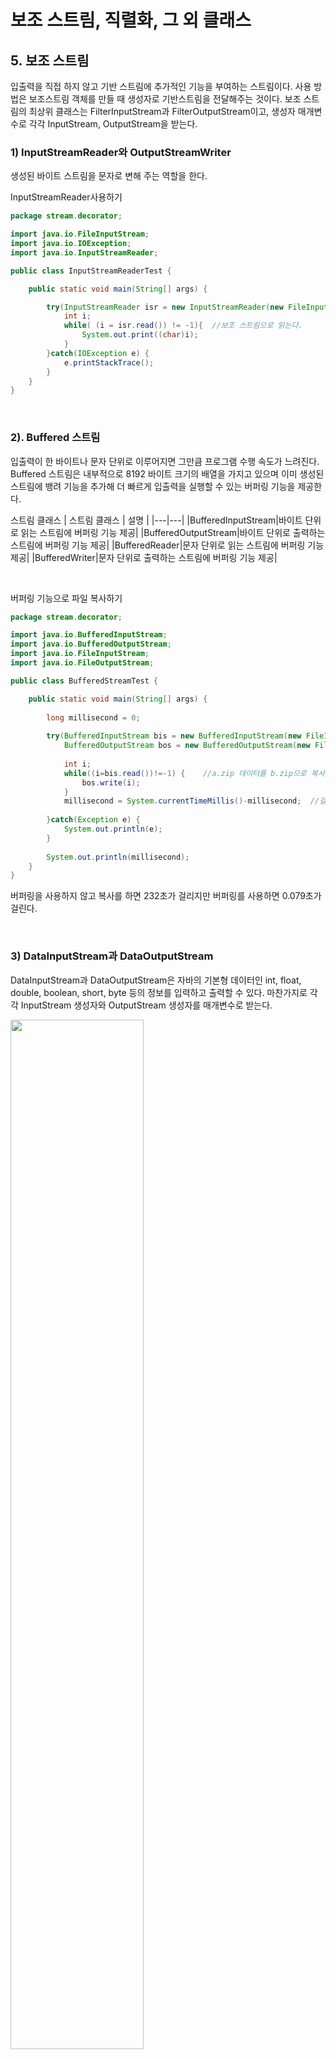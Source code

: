 # 보조 스트림, 직렬화, 그 외 클래스

## 5. 보조 스트림
입출력을 직접 하지 않고 기반 스트림에 추가적인 기능을 부여하는 스트림이다. 사용 방법은 보조스트림 객체를 만들 때 생성자로 기반스트림을 전달해주는 것이다. 보조 스트림의 최상위 클래스는 FilterInputStream과 FilterOutputStream이고, 생성자 매개변수로 각각 InputStream, OutputStream을 받는다.

### 1) InputStreamReader와 OutputStreamWriter
생성된 바이트 스트림을 문자로 변해 주는 역할을 한다. 

InputStreamReader사용하기
```java
package stream.decorator;

import java.io.FileInputStream;
import java.io.IOException;
import java.io.InputStreamReader;

public class InputStreamReaderTest {

	public static void main(String[] args) {

		try(InputStreamReader isr = new InputStreamReader(new FileInputStream("reader.txt"))){
			int i;
			while( (i = isr.read()) != -1){  //보조 스트림으로 읽는다.
				System.out.print((char)i);
			}
		}catch(IOException e) {
			e.printStackTrace();
		}
	}
}
```

<br>

### 2). Buffered 스트림
입출력이 한 바이트나 문자 단위로 이루어지면 그만큼 프로그램 수행 속도가 느려진다. Buffered 스트림은 내부적으로 8192 바이트 크기의 배열을 가지고 있으며 이미 생성된 스트림에 뱅려 기능을 추가해 더 빠르게 입출력을 실행할 수 있는 버퍼링 기능을 제공한다.

스트림 클래스
| 스트림 클래스 | 설명 |
|---|---|
|BufferedInputStream|바이트 단위로 읽는 스트림에 버퍼링 기능 제공|
|BufferedOutputStream|바이트 단위로 출력하는 스트림에 버퍼링 기능 제공|
|BufferedReader|문자 단위로 읽는 스트림에 버퍼링 기능 제공|
|BufferedWriter|문자 단위로 출력하는 스트림에 버퍼링 기능 제공|

<br>

버퍼링 기능으로 파일 복사하기

```java
package stream.decorator;

import java.io.BufferedInputStream;
import java.io.BufferedOutputStream;
import java.io.FileInputStream;
import java.io.FileOutputStream;

public class BufferedStreamTest {

	public static void main(String[] args) {
		
		long millisecond = 0;
		
		try(BufferedInputStream bis = new BufferedInputStream(new FileInputStream("a.zip"));   //BufferedInputStream 생성
			BufferedOutputStream bos = new BufferedOutputStream(new FileOutputStream("b.zip"))){   //BufferedOutputStream 생성
			
			int i;
			while((i=bis.read())!=-1) {    //a.zip 데이터를 b.zip으로 복사
				bos.write(i);
			}
			millisecond = System.currentTimeMillis()-millisecond;  //걸린 시간 계산하기
		
		}catch(Exception e) {
			System.out.println(e);
		}
		
		System.out.println(millisecond);
	}
}

```
버퍼링을 사용하지 않고 복사를 하면 232초가 걸리지만 버퍼링를 사용하면 0.079초가 걸린다. 

<br>

### 3) DataInputStream과 DataOutputStream
DataInputStream과 DataOutputStream은 자바의 기본형 데이터인 int, float, double, boolean, short, byte 등의 정보를 입력하고 출력할 수 있다. 마찬가지로 각각 InputStream 생성자와 OutputStream 생성자를 매개변수로 받는다.

<img src="https://slidesplayer.org/slide/14091522/86/images/12/DataInputStream%2F+DataOutputStream+%ED%81%B4%EB%9E%98%EC%8A%A4.jpg" width=65%></img>

<br>

```java
package stream.decorator;

import java.io.DataInputStream;
import java.io.DataOutputStream;
import java.io.FileInputStream;
import java.io.FileOutputStream;
import java.io.IOException;

public class DataStreamTest {
	
	public static void main(String[] args) {
		
		//DataOutputStream 사용하기
		try(DataOutputStream dps = new DataOutputStream(new FileOutputStream("data.txt"))){
			dps.writeByte(100);
			dps.writeChar('A');
			dps.writeInt(10);
			dps.writeDouble(3.14);
			dps.writeUTF("Test");
		}catch(IOException e) {
			System.out.println(e);
		}
	
		//DataInputStream 사용하기
	try(DataInputStream dis = new DataInputStream(new FileInputStream("data.txt"))){
		System.out.println(dis.readByte());  //100
		System.out.println(dis.readChar());  //A
		System.out.println(dis.readInt());  //10
		System.out.println(dis.readDouble());  //3.14
		System.out.println(dis.readUTF());  //Test
		
	}catch(Exception e) {
		System.out.println(e);
	}

  }
}
```
<br>

## 6. 직렬화
* 직렬화: 자바 시스템 내부에서 사용되는 Object 또는 Data를 외부의 자바 시스템에서도 사용할 수 있도록 byte 형태로 데이터를 변환하는 기술
* 역직렬화: byte로 변환된 Data를 원래대로 Object나 Data로 변환하는 기술

사용하는 보조 스트림: ObjectIputStream(InputStream in), ObjectOutputStream(OutputStreamOut)                 
Serialized 인터페이스: 직렬화를 수행하기 위해서 추가하는 인터페이스
transient 예약어: 직렬화하지 않고 싶은 변수에 사용

<br>

직렬화 테스트하기

```java
package stream.Serialization;

import java.io.FileInputStream;
import java.io.FileOutputStream;
import java.io.IOException;
import java.io.ObjectInputStream;
import java.io.ObjectOutputStream;
import java.io.Serializable;

class Person implements Serializable {   //Serializable 인터페이스 추가

	private static final long serialVersionUID = 1L;  // 버전 관리를 위한 정보
	
	String name;
	String job;
	
	public Person() {
	}
	
	public Person(String name, String job) {
		this.name=name;
		this.job=job;
	}
	
	public String toString() {
		return name +','+job;
	}
}


public class SerializationTest {
	public static void main(String[] args) throws ClassNotFoundException {
		Person person1 = new Person("안재용", "대표이사");
		Person person2 = new Person("김철수", "상무이사");
		
		//직렬화
		try(ObjectOutputStream oos = new ObjectOutputStream(new FileOutputStream("Serial.out")) ){
			
			oos.writeObject(person1);   //person1을 직렬화
			oos.writeObject(person2);   //person2를 직렬화
			
		}catch(IOException e) {
			System.out.println();
		}
		
		//역직렬화
		try(ObjectInputStream ois = new ObjectInputStream(new FileInputStream("Serial.out")) ){
			
			Person p1 = (Person)ois.readObject();   //person1을 역직렬화  
			Person p2 = (Person)ois.readObject();   //person2을 역직렬화
			
			System.out.println(p1);  //안재용,대표이사
			System.out.println(p2);  //김철수,상무이사
			
		}catch(IOException e) {
			System.out.println();
		}
		
	  }
}
```

<br>

#### Externalizable 인터페이스
직렬화를 할 때 사용하는 또 다른 인터페이스에는 Externalizable 인터페이스가 있는데, 이 인터페이스는 프로그래머가 따로 구현해야할 메서드가 있다. 따라서 직렬화와 역직렬화를 프로그래머가직접 세밀하게 제어하고자 할 때, 메서드에 그 내용을 구현한다

<br>

## 7. 그 외 입출력 클래스

### 1) File 클래스
File 클래스는 별도의 입출력 기능은 없지만 파일 자체의 경로나 정보를 알 수 있고 파일을 생성할 수 있다. 생성자의 매개변수로는 파일 주소를 받는다.

File 클래스 테스트하기
```java
package stream.others;

import java.io.File;
import java.io.IOException;

public class FileTest {

	public static void main(String[] args) throws IOException {

        File file = new File("D:\\easyspub\\JAVA_LAB\\Chapter15\\newFile.txt");
		file.createNewFile();  //해당 경로로 실제 파일 생성
		
    // 파일의 속성을 살펴보는 메서드를 호출하여 출력
		System.out.println(file.isFile());
		System.out.println(file.isDirectory());
		System.out.println(file.getName());
		System.out.println(file.getAbsolutePath());
		System.out.println(file.getPath());
		System.out.println(file.canRead());
		System.out.println(file.canWrite());
		
		file.delete();  //파일 삭제
	}
}
```

<br>

### 2) RandomAccessFile 클래스
입출력 클래스 중 유일하게 파일 입출력을 동시에 할 수 있는 클래스이다. 또한, 처음부터 차례로 자료를 읽는 것이 아니라 임의의 위치로 이동하여 자료를 읽을 수 있다. RandomAccessFile에는 포인터가 있는데 현재 이 파일의 어느 위치에서 읽고 쓰는지 그 위치를 가리키는 속성이다.

RandomAccessFile 클래스 생성자, 메서드
<img src="https://oopy.lazyrockets.com/api/v2/notion/image?src=https%3A%2F%2Fs3-us-west-2.amazonaws.com%2Fsecure.notion-static.com%2F58fbfef7-444a-4981-ba17-bda494db6e33%2FUntitled.png&blockId=a26ddab7-7dea-4820-ac76-aaca3d519b9e"></img>


<br>

RandomAccessFile 클래스 테스트하기
```java
package stream.Serialization;

import java.io.IOException;
import java.io.RandomAccessFile;

public class RandomAccessFileTest {
	public static void main(String[] args) throws IOException {
		RandomAccessFile rf = new RandomAccessFile("random.txt", "rw");
		rf.writeInt(100);
		System.out.println("파일 포인터 위치:"+ rf.getFilePointer());   //파일 포인터 위치:4
		rf.writeDouble(3.14);   
		System.out.println("파일 포인터 위치:"+ rf.getFilePointer());   //파일 포인터 위치:12
		rf.writeUTF("안녕하세요"); 
		System.out.println("파일 포인터 위치:"+ rf.getFilePointer());   //파일 포인터 위치:29
		rf.seek(0);  //포인터 위치 다시 0으로
		System.out.println("파일 포인터 위치:"+ rf.getFilePointer());   //파일 포인터 위치:0
		
		int i=rf.readInt();
		double d=rf.readDouble();
		String str=rf.readUTF();
		
		System.out.println(i);  //100
		System.out.println(d);  //3.14
		System.out.println(str);  //안녕하세요
	}
}
```
